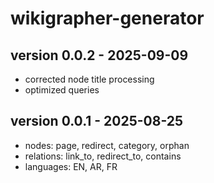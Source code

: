 # wikigrapher-generator

## version 0.0.2 - 2025-09-09

- corrected node title processing
- optimized queries

## version 0.0.1 - 2025-08-25

- nodes: page, redirect, category, orphan
- relations: link_to, redirect_to, contains
- languages: EN, AR, FR

